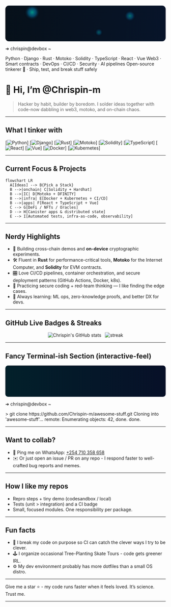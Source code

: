 <p align="center">
<svg xmlns="http://www.w3.org/2000/svg"
     width="720" height="160" viewBox="0 0 720 160"
     role="img" aria-label="Chrispin-m — terminal banner">
  <defs>
    <!-- background gradient that subtly cycles -->
    <linearGradient id="bgGrad" x1="0" x2="1">
      <stop offset="0" stop-color="#06101a">
        <animate attributeName="stop-color" dur="8s" values="#06101a;#081428;#0b1020;#06101a" repeatCount="indefinite" />
      </stop>
      <stop offset="1" stop-color="#07142a">
        <animate attributeName="stop-color" dur="10s" values="#07142a;#09203a;#06101a;#07142a" repeatCount="indefinite" />
      </stop>
    </linearGradient>
    <!-- glowing orb gradient -->
    <radialGradient id="orb" cx="50%" cy="50%" r="50%">
      <stop offset="0" stop-color="#00ffd5" stop-opacity="0.95"/>
      <stop offset="0.5" stop-color="#00b2ff" stop-opacity="0.55"/>
      <stop offset="1" stop-color="#000000" stop-opacity="0"/>
    </radialGradient>
    <!-- text gradient -->
    <linearGradient id="textGrad" x1="0" x2="1">
      <stop offset="0" stop-color="#7ef9a2"/>
      <stop offset="1" stop-color="#7ad8ff"/>
    </linearGradient>
    <!-- subtle grain using tiny semi-opaque rectangles (keeps it safe vs complex filters) -->
    <pattern id="grain" width="6" height="6" patternUnits="userSpaceOnUse">
      <rect width="6" height="6" fill="#000" opacity="0.02"/>
      <circle cx="1.2" cy="4.8" r="0.6" fill="#fff" opacity="0.03"/>
      <circle cx="4.7" cy="1.5" r="0.4" fill="#fff" opacity="0.02"/>
    </pattern>
  </defs>

  <!-- background -->
  <rect x="0" y="0" width="720" height="160" rx="16" fill="url(#bgGrad)"/>
  <rect x="0" y="0" width="720" height="160" rx="16" fill="url(#grain)" />

  <!-- drifting orbs for surreal mood -->
  <g opacity="0.85">
    <circle cx="120" cy="30" r="36" fill="url(#orb)" opacity="0.9">
      <animateTransform attributeName="transform" type="translate" dur="16s"
                        values="0 0; 40 12; -20 30; 0 0" repeatCount="indefinite"/>
      <animate attributeName="opacity" values="0.7;0.95;0.6;0.7" dur="12s" repeatCount="indefinite"/>
    </circle>
    <circle cx="560" cy="46" r="26" fill="url(#orb)" opacity="0.8">
      <animateTransform attributeName="transform" type="translate" dur="14s"
                        values="0 0; -30 18; 8 28; 0 0" repeatCount="indefinite"/>
      <animate attributeName="opacity" values="0.5;0.85;0.55;0.5" dur="10s" repeatCount="indefinite"/>
    </circle>
    <circle cx="420" cy="120" r="18" fill="url(#orb)" opacity="0.7">
      <animateTransform attributeName="transform" type="translate" dur="18s"
                        values="0 0; 10 -28; -12 8; 0 0" repeatCount="indefinite"/>
      <animate attributeName="opacity" values="0.4;0.8;0.45;0.4" dur="9s" repeatCount="indefinite"/>
    </circle>
  </g>

  <!-- header / prompt -->
  <text x="32" y="48" font-family="SFMono-Regular, Consolas, 'Roboto Mono', monospace"
        font-weight="700" font-size="18" fill="url(#textGrad)" letter-spacing="0.6">
    ➜  chrispin@devbox ~
    <!-- tiny surreal wobble -->
    <animateTransform attributeName="transform" type="translate" dur="6s" values="0 0; 2 -1; -2 1; 0 0" repeatCount="indefinite"/>
  </text>

  <!-- blinking cursor -->
  <rect x="268" y="34" width="8" height="12" rx="2" fill="#7ef9a2" opacity="0.95">
    <animate attributeName="opacity" values="0;1;0;1" dur="1.4s" repeatCount="indefinite"/>
  </rect>

  <!-- three tech lines: crossfade + slight float -->
  <text id="line1" x="32" y="78" font-family="SFMono-Regular, monospace" font-size="12" fill="#9aa7c7" opacity="1">
    Python · Django · Rust · Motoko · Solidity · TypeScript · React · Vue
    <animate attributeName="opacity" values="1;0;0;1" dur="12s" repeatCount="indefinite"/>
    <animateTransform attributeName="transform" type="translate" dur="12s" values="0 0; 0 -2; 0 4; 0 0" repeatCount="indefinite"/>
  </text>

  <text id="line2" x="32" y="100" font-family="SFMono-Regular, monospace" font-size="12" fill="#9aa7c7" opacity="0">
    Web3 · Smart contracts · DevOps · CI/CD · Security · AI pipelines
    <animate attributeName="opacity" values="0;1;0;0" dur="12s" repeatCount="indefinite"/>
    <animateTransform attributeName="transform" type="translate" dur="12s" values="0 2; 0 0; 0 -3; 0 2" repeatCount="indefinite"/>
  </text>

  <text id="line3" x="32" y="122" font-family="SFMono-Regular, monospace" font-size="12" fill="#9aa7c7" opacity="0">
    Open-source tinkerer 🔧 · Ship, test, and break stuff safely
    <animate attributeName="opacity" values="0;0;1;0" dur="12s" repeatCount="indefinite"/>
    <animateTransform attributeName="transform" type="translate" dur="12s" values="0 -3; 0 2; 0 0; 0 -3" repeatCount="indefinite"/>
  </text>

  <!-- small surreal shimmer on top edge -->
  <rect x="0" y="0" width="720" height="6" rx="3" fill="url(#textGrad)" opacity="0.06">
    <animate attributeName="opacity" values="0.02;0.12;0.02" dur="6s" repeatCount="indefinite"/>
    <animateTransform attributeName="transform" type="translate" dur="10s" values="0 0; 60 0; -40 0; 0 0" repeatCount="indefinite"/>
  </rect>
</svg>
</p>

# 👋 Hi, I’m **@Chrispin-m**
> Hacker by habit, builder by boredom. I solder ideas together with code-now dabbling in web3, motoko, and on-chain chaos.

---

## What I tinker with
[![Python](https://img.shields.io/badge/-Python-364A9E?style=flat&logo=python&logoColor=white)]
[![Django](https://img.shields.io/badge/-Django-092E20?style=flat&logo=django&logoColor=white)]
[![Rust](https://img.shields.io/badge/-Rust-000000?style=flat&logo=rust&logoColor=white)]
[![Motoko](https://img.shields.io/badge/-Motoko-7E57C2?style=flat&logo=internet-computer&logoColor=white)]
[![Solidity](https://img.shields.io/badge/-Solidity-363636?style=flat&logo=ethereum&logoColor=white)]
[![TypeScript](https://img.shields.io/badge/-TypeScript-007ACC?style=flat&logo=typescript&logoColor=white)]
[![React](https://img.shields.io/badge/-React-61DAFB?style=flat&logo=react&logoColor=000)]
[![Vue](https://img.shields.io/badge/-Vue.js-4FC08D?style=flat&logo=vue.js&logoColor=white)]
[![Docker](https://img.shields.io/badge/-Docker-2496ED?style=flat&logo=docker&logoColor=white)]
[![Kubernetes](https://img.shields.io/badge/-K8s-326CE5?style=flat&logo=kubernetes&logoColor=white)]

---

## Current Focus & Projects
```mermaid
flowchart LR
  A[Ideas] --> B{Pick a Stack}
  B -->|onchain| C[Solidity + Hardhat]
  B -->|IC| D[Motoko + DFINITY]
  B -->|infra| E[Docker + Kubernetes + CI/CD]
  B -->|apps| F[React + TypeScript + Vue]
  C --> G[DeFi / NFTs / Oracles]
  D --> H[Canister apps & distributed state]
  E --> I[Automated tests, infra-as-code, observability]
````

---

## Nerdy Highlights

* 🔭 Building cross-chain demos and **on-device** cryptographic experiments.
* 🛠️ Fluent in **Rust** for performance-critical tools, **Motoko** for the Internet Computer, and **Solidity** for EVM contracts.
* 🎛️ Love CI/CD pipelines, container orchestration, and secure deployment patterns (GitHub Actions, Docker, k8s).
* 🔐 Practicing secure coding + red-team thinking — I like finding the edge cases.
* 🌱 Always learning: ML ops, zero-knowledge proofs, and better DX for devs.

---

## GitHub Live Badges & Streaks

<!-- GitHub stats / streaks-->

<p align="center">
  <img alt="Chrispin's GitHub stats" src="https://github-readme-stats.vercel.app/api?username=Chrispin-m&show_icons=true&count_private=true&theme=radical" />
  &nbsp;
  <img alt="streak" src="https://github-readme-streak-stats.herokuapp.com/?user=Chrispin-m&theme=dark&date_format=%5By%20%5DM%20j" />
</p>

---

## Fancy Terminal-ish Section (interactive-feel)

<p align="center">
<svg xmlns="http://www.w3.org/2000/svg" width="720" height="140" viewBox="0 0 720 140" role="img" aria-label="Chrispin-m terminal banner">
  <!-- background -->
  <defs>
    <linearGradient id="g1" x1="0" x2="1">
      <stop offset="0" stop-color="#02202a"/>
      <stop offset="1" stop-color="#071028"/>
    </linearGradient>
    <linearGradient id="neon" x1="0" x2="1">
      <stop offset="0" stop-color="#7ef9a2"/>
      <stop offset="1" stop-color="#7ad8ff"/>
    </linearGradient>
    <!-- clip used to 'reveal' the typed command -->
    <clipPath id="revealMask">
      <rect id="maskRect" x="0" y="0" width="0" height="28" />
    </clipPath>
  </defs>

  <rect x="0" y="0" width="720" height="140" rx="12" fill="url(#g1)"/>

  <!-- header -->
  <text x="28" y="36" font-family="SFMono-Regular, Consolas, 'Roboto Mono', monospace"
        font-weight="700" font-size="18" fill="url(#neon)" letter-spacing="0.6">
    ➜ chrispin@devbox ~
  </text>

  <!-- glass panel -->
  <rect x="16" y="44" width="688" height="78" rx="8" fill="rgba(255,255,255,0.02)"/>

  <g transform="translate(32,72)">
    <g clip-path="url(#revealMask)">
      <text id="cmd" x="0" y="0" font-family="SFMono-Regular, monospace" font-size="14" fill="#cdeedd">
        &gt; git clone https://github.com/Chrispin-m/awesome-stuff.git
      </text>
    </g>
    <!-- animate the mask width to create a typing reveal effect -->
    <animate xlink:href="#maskRect" attributeName="width" from="0" to="540" dur="3.6s" begin="0.6s" fill="freeze" />
    <!-- blinking neon cursor -->
    <rect id="cursor" x="6" y="-14" width="8" height="16" rx="2" fill="url(#neon)" opacity="0.95">
      <!-- cursor moves to end of text by animating x after reveal -->
      <animate attributeName="x" from="6" to="550" begin="4.2s" dur="0.1s" fill="freeze" />
      <animate attributeName="opacity" values="0;1;0;1" dur="1.2s" repeatCount="indefinite" />
    </rect>
  </g>

  <!-- animated "output" lines that appear after typing -->
  <text x="32" y="112" font-family="SFMono-Regular, monospace" font-size="12" fill="#9aa7c7" opacity="0">
    Cloning into 'awesome-stuff'...
    <animate attributeName="opacity" values="0;1" begin="4.5s" dur="0.4s" fill="freeze"/>
  </text>

  <text x="32" y="128" font-family="SFMono-Regular, monospace" font-size="12" fill="#9aa7c7" opacity="0">
    remote: Enumerating objects: 42, done.
    <animate attributeName="opacity" values="0;1" begin="4.9s" dur="0.4s" fill="freeze"/>
  </text>

  <text x="320" y="128" font-family="SFMono-Regular, monospace" font-size="12" fill="#9aa7c7" opacity="0">
    done.
    <animate attributeName="opacity" values="0;1" begin="5.3s" dur="0.3s" fill="freeze"/>
  </text>

  <!-- subtle neon shimmer line -->
  <rect x="16" y="44" width="688" height="2" rx="1" fill="url(#neon)" opacity="0.06">
    <animate attributeName="opacity" values="0.02;0.12;0.02" dur="6s" repeatCount="indefinite"/>
    <animateTransform attributeName="transform" type="translate" values="0 0; 80 0; -60 0; 0 0" dur="9s" repeatCount="indefinite" />
  </rect>
</svg>
</p>


---

## Want to collab?

* 💬 Ping me on WhatsApp: [+254 710 358 658](https://wa.me/254710358658)
* ✉️ Or just open an issue / PR on any repo - I respond faster to well-crafted bug reports and memes.

---

## How I like my repos

* Repro steps + tiny demo (codesandbox / local)
* Tests (unit > integration) and a CI badge
* Small, focused modules. One responsibility per package.

---

## Fun facts

* 🧪 I break my code on purpose so CI can catch the clever ways I try to be clever.
* 🕹️ I organize occasional Tree-Planting Skate Tours - code gets greener IRL.
* ⚙️ My dev environment probably has more dotfiles than a small OS distro.

---

Give me a star ⭐ - my code runs faster when it feels loved. It’s science. Trust me.

---
